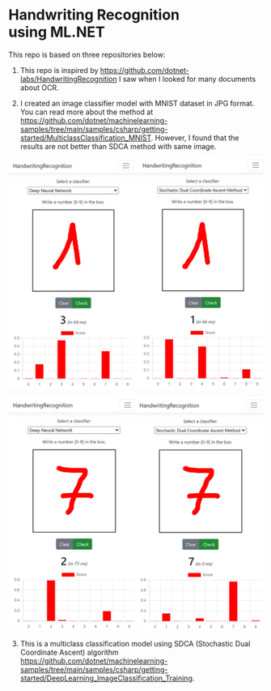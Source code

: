# Handwriting Recognition using ML.NET

This repo is based on three repositories below:

1. This repo is inspired by <https://github.com/dotnet-labs/HandwritingRecognition> I saw when I looked for many documents about OCR.

2. I created an image classifier model with MNIST dataset in JPG format. You can read more about the method at <https://github.com/dotnet/machinelearning-samples/tree/main/samples/csharp/getting-started/MulticlassClassification_MNIST>. However, I found that the results are not better than SDCA method with same image.

![Image1](Images/Image1.png "Result 1")

![Image2](Images/Image2.png "Result 7")

3. This is a multiclass classification model using SDCA (Stochastic Dual Coordinate Ascent) algorithm <https://github.com/dotnet/machinelearning-samples/tree/main/samples/csharp/getting-started/DeepLearning_ImageClassification_Training>.
